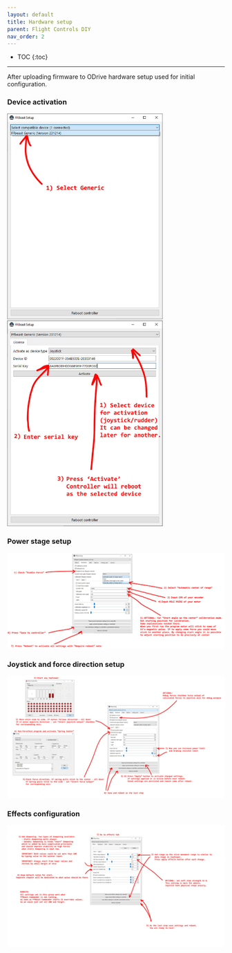 ```yaml
---
layout: default
title: Hardware setup
parent: Flight Controls DIY
nav_order: 2
---
```


- TOC
{:toc}

---

After uploading firmware to ODrive hardware setup used for initial configuration. 

### Device activation
[<img src="../../assets/images/step_1_en.jpg" width="360">](../../assets/images/step_1_en.jpg)
[<img src="../../assets/images/step_2_en.jpg" width="360">](../../assets/images/step_2_en.jpg)

### Power stage setup
[<img src="../../assets/images/step_3_en.jpg" width="720">](../../assets/images/step_3_en.jpg)

### Joystick and force direction setup
[<img src="../../assets/images/step_4_en.jpg" width="720">](../../assets/images/step_4_en.jpg)

### Effects configuration
[<img src="../../assets/images/step_5_en.jpg" width="720">](../../assets/images/step_5_en.jpg)
